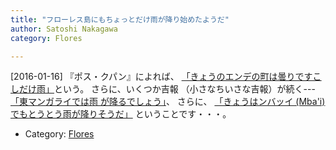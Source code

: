 ```yaml
---
title: "フローレス島にもちょっとだけ雨が降り始めたようだ"
author: Satoshi Nakagawa
category: Flores

---
```


[2016-01-16]  『ポス・クパン』によれば、
[「きょうのエンデの町は曇りですこしだけ雨」](http://bit.ly/1UWosNm)という。
さらに、いくつか吉報
（小さなちいさな吉報）が続く---
[「東マンガライでは雨
が降るでしょう」](http://bit.ly/1RVKksS)、
さらに、
[「きょうはンバッイ (Mba'i)でもとうとう雨が降りそうだ」](http://dlvr.it/DHj4Lc)
ということです・・・。

- Category: [Flores](/categories.html#Flores)


